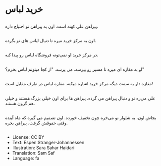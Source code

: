 # خريد لباس

##
پیراهن علی کهنه است. اون به پیراهن نو احتیاج داره.

##
اون به مرکز خرید میره تا دنبال لباس های نو بگرده.

##
در مرکز خرید او نمی‌تونه فروشگاه لباس رو پیدا کنه.

##
او به مغازه ای میره تا مسیر رو بپرسه. می پرسه. "از کجا میتونم لباس بخرم؟"

##
مغازه دار به سمت دیگه مرکز خرید اشاره میکنه. مغازه لباس در طرف مقابل است!

##
علی می‌ره تو و دنبال پیراهن می گرده. پیراهن ها برای اون خیلی بزرگ هستند و خیلی هم گرون هستند.

##
بجاش اون، یه شلوار نو می‌خره چون تخفیف خورده. اون تصمیم می گیره که ماه آینده وقتی حقوقش گرفت، پیراهن بخره.

##
* License: CC BY
* Text: Espen Stranger-Johannessen
* Illustration: Sara Sahar Haidari
* Translation: Sam Saf
* Language: fa
